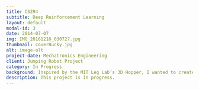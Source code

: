 ```yaml
---
title: CS294
subtitle: Deep Reinforcement Learning 
layout: default
modal-id: 3
date: 2014-07-07
img: IMG_20161216_030727.jpg
thumbnail: coverBucky.jpg
alt: image-alt
project-date: Mechatronics Engineering
client: Jumping Robot Project
category: In Progress
background: Inspired by the MIT Leg Lab’s 3D Hopper, I wanted to create an electro mechanical hopper, which balances with reaction wheels. This project has helped me learn and try out different controls techniques and reinforcement learning techniques.
description: This project is in progress.
---
```

